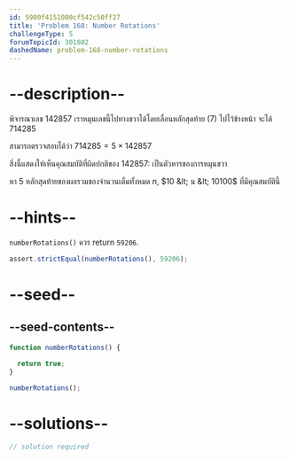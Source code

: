 ```yaml
---
id: 5900f4151000cf542c50ff27
title: 'Problem 168: Number Rotations'
challengeType: 5
forumTopicId: 301802
dashedName: problem-168-number-rotations
---
```


# --description--

พิจารณาเลข 142857 เราหมุนเลขนี้ไปทางขวาได้โดยเลื่อนหลักสุดท้าย (7) ไปไว้ข้างหน้า จะได้ 714285

สามารถตรวจสอบได้ว่า $714285 = 5 × 142857$

สิ่งนี้แสดงให้เห็นคุณสมบัติที่ผิดปกติของ 142857: เป็นตัวหารของการหมุนขวา

หา 5 หลักสุดท้ายของผลรวมของจำนวนเต็มทั้งหมด $n$, $10 &lt; น &lt; 10100$ ที่มีคุณสมบัตินี้

# --hints--

`numberRotations()` ควร return `59206`.

```js
assert.strictEqual(numberRotations(), 59206);
```

# --seed--

## --seed-contents--

```js
function numberRotations() {

  return true;
}

numberRotations();
```

# --solutions--

```js
// solution required
```
